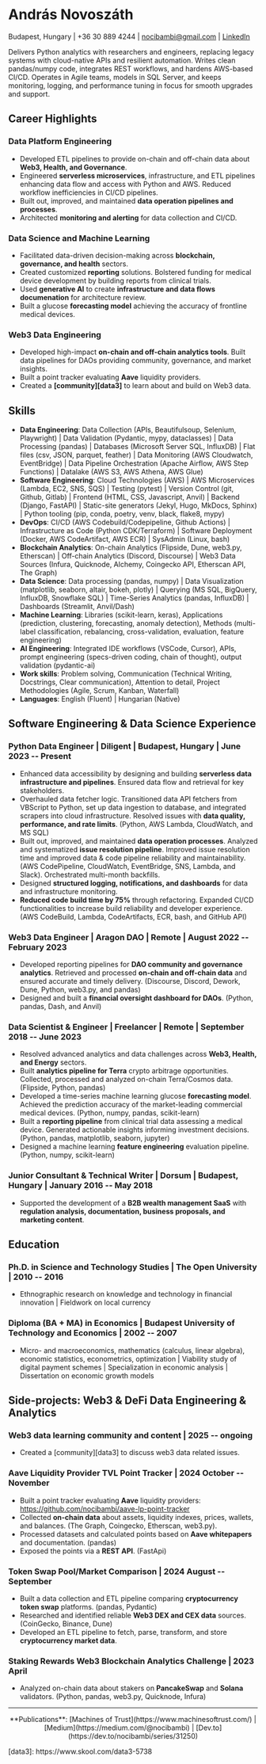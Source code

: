 # András Novoszáth

Budapest, Hungary | +36 30 889 4244 | <nocibambi@gmail.com> | [LinkedIn](https://www.linkedin.com/in/andrasnovoszath/)

Delivers Python analytics with researchers and engineers, replacing legacy systems with cloud-native APIs and resilient automation. Writes clean pandas/numpy code, integrates REST workflows, and hardens AWS-based CI/CD. Operates in Agile teams, models in SQL Server, and keeps monitoring, logging, and performance tuning in focus for smooth upgrades and support.

## Career Highlights

### Data Platform Engineering

- Developed ETL pipelines to provide on-chain and off-chain data about **Web3, Health, and Governance**.
- Engineered **serverless microservices**, infrastructure, and ETL pipelines enhancing data flow and access with Python and AWS. Reduced workflow inefficiencies in CI/CD pipelines.
- Built out, improved, and maintained **data operation pipelines and processes**.
- Architected **monitoring and alerting** for data collection and CI/CD.

### Data Science and Machine Learning

- Facilitated data-driven decision-making across **blockchain, governance, and health** sectors.
- Created customized **reporting** solutions. Bolstered funding for medical device development by building reports from clinical trials.
- Used **generative AI** to create **infrastructure and data flows documenation** for architecture review.
- Built a glucose **forecasting model** achieving the accuracy of frontline medical devices.

### Web3 Data Engineering

- Developed high-impact **on-chain and off-chain analytics tools**. Built data pipelines for DAOs providing community, governance, and market insights.
- Built a point tracker evaluating **Aave** liquidity providers.
- Created a **[community][data3]** to learn about and build on Web3 data.

## Skills

- **Data Engineering**: Data Collection (APIs, Beautifulsoup, Selenium, Playwright) | Data Validation (Pydantic, mypy, dataclasses) | Data Processing (pandas) | Databases (Microsoft Server SQL, InfluxDB) |  Flat files (csv, JSON, parquet, feather) | Data Monitoring (AWS Cloudwatch, EventBridge) | Data Pipeline Orchestration (Apache Airflow, AWS Step Functions) | Datalake (AWS S3, AWS Athena, AWS Glue)
- **Software Engineering**: Cloud Technologies (AWS) | AWS Microservices (Lambda, EC2, SNS, SQS) | Testing (pytest) | Version Control (git, Github, Gitlab) | Frontend (HTML, CSS, Javascript, Anvil) | Backend (Django, FastAPI) | Static-site generators (Jekyl, Hugo, MkDocs, Sphinx) | Python tooling (pip, conda, poetry, venv, black, flake8, mypy)
- **DevOps**: CI/CD (AWS Codebuild/Codepipeline, Github Actions) | Infrastructure as Code (Python CDK/Terraform) | Software Deployment (Docker, AWS CodeArtifact, AWS ECR) |  SysAdmin (Linux, bash)
- **Blockchain Analytics**: On-chain Analytics (Flipside, Dune, web3.py, Etherscan) | Off-chain Analytics (Discord, Discourse) | Web3 Data Sources (Infura, Quicknode, Alchemy, Coingecko API, Etherscan API, The Graph)
- **Data Science**: Data processing (pandas, numpy) | Data Visualization (matplotlib, seaborn, altair, bokeh, plotly) | Querying (MS SQL, BigQuery, InfluxDB, Snowflake SQL) | Time-Series Analytics (pandas, InfluxDB) | Dashboards (Streamlit, Anvil/Dash)
- **Machine Learning**: Libraries (scikit-learn, keras), Applications (prediction, clustering, forecasting,  anomaly detection), Methods (multi-label classification, rebalancing, cross-validation, evaluation, feature engineering)
- **AI Engineering**: Integrated IDE workflows (VSCode, Cursor), APIs, prompt engineering (specs-driven coding, chain of thought), output validation (pydantic-ai)
- **Work skills**: Problem solving, Communication (Technical Writing, Docstrings, Clear communication), Attention to detail, Project Methodologies (Agile, Scrum, Kanban, Waterfall)
- **Languages**: English (Fluent) | Hungarian (Native)

## Software Engineering & Data Science Experience

### Python Data Engineer | Diligent | Budapest, Hungary | June 2023 -- Present

- Enhanced data accessibility by designing and building **serverless data infrastructure and pipelines**. Ensured data flow and retrieval for key stakeholders.
- Overhauled data fetcher logic. Transitioned data API fetchers from VBScript to Python, set up data ingestion to database, and integrated scrapers into cloud infrastructure. Resolved issues with **data quality, performance, and rate limits**. (Python, AWS Lambda, CloudWatch, and MS SQL)
- Built out, improved, and maintained **data operation processes**. Analyzed and systematized **issue resolution pipeline**. Improved issue resolution time and improved data & code pipeline reliability and maintainability. (AWS CodePipeline, CloudWatch, EventBridge, SNS, Lambda, and Slack). Orchestrated multi-month backfills.
- Designed **structured logging, notifications, and dashboards** for data and infrastructure monitoring.
- **Reduced code build time by 75%** through refactoring. Expanded CI/CD functionalities to increase build reliability and developer experience. (AWS CodeBuild, Lambda, CodeArtifacts, ECR, bash, and GitHub API)

### Web3 Data Engineer | Aragon DAO | Remote | August 2022 -- February 2023

- Developed reporting pipelines for **DAO community and governance analytics**. Retrieved and processed **on-chain and off-chain data** and ensured accurate and timely delivery. (Discourse, Discord, Dework, Dune, Python, web3.py, and pandas)
- Designed and built a **financial oversight dashboard for DAOs**. (Python, pandas, Dash, and Anvil)

### Data Scientist & Engineer | Freelancer | Remote | September 2018 -- June 2023

- Resolved advanced analytics and data challenges across **Web3, Health, and Energy** sectors.
- Built **analytics pipeline for Terra** crypto arbitrage opportunities. Collected, processed and analyzed on-chain Terra/Cosmos data. (Flipside, Python, pandas)
- Developed a time-series machine learning glucose **forecasting model**. Achieved the prediction accuracy of the market-leading commercial medical devices. (Python, numpy, pandas, scikit-learn)
- Built a **reporting pipeline** from clinical trial data assessing a medical device. Generated actionable insights informing investment decisions. (Python, pandas, matplotlib, seaborn, jupyter)
- Designed a machine learning **feature engineering** evaluation pipeline. (Python, numpy, scikit-learn)

### Junior Consultant & Technical Writer | Dorsum | Budapest, Hungary | January 2016 -- May 2018

- Supported the development of a **B2B wealth management SaaS** with **regulation analysis, documentation, business proposals, and marketing content**.

## Education

### Ph.D. in Science and Technology Studies | The Open University | 2010 -- 2016

- Ethnographic research on knowledge and technology in financial innovation | Fieldwork on local currency

### Diploma (BA + MA) in Economics | Budapest University of Technology and Economics | 2002 -- 2007

- Micro- and macroeconomics, mathematics (calculus, linear algebra), economic statistics, econometrics, optimization | Viability study of digital payment schemes | Specialization in economic analysis | Dissertation on economic growth models

## Side-projects: Web3 & DeFi Data Engineering & Analytics

### Web3 data learning community and content | 2025 -- ongoing

- Created a [community][data3] to discuss web3 data related issues.

### Aave Liquidity Provider TVL Point Tracker | 2024 October -- November

- Built a point tracker evaluating **Aave** liquidity providers: <https://github.com/nocibambi/aave-lp-point-tracker>
- Collected **on-chain data** about assets, liquidity indexes, prices, wallets, and balances. (The Graph, Coingecko, Etherscan, web3.py).
- Processed datasets and calculated points based on **Aave whitepapers** and documentation. (pandas)
- Exposed the points via a **REST API**. (FastApi)

### Token Swap Pool/Market Comparison | 2024 August -- September

- Built a data collection and ETL pipeline comparing **cryptocurrency token swap** platforms. (pandas, Pydantic)
- Researched and identified reliable **Web3 DEX and CEX data** sources. (CoinGecko, Binance, Dune)
- Developed an ETL pipeline to fetch, parse, transform, and store **cryptocurrency market data**.

### Staking Rewards Web3 Blockchain Analytics Challenge | 2023 April

- Analyzed on-chain data about stakers on **PancakeSwap** and **Solana** validators. (Python, pandas, web3.py, Quicknode, Infura)

---
<p align="center">**Publications**: [Machines of Trust](https://www.machinesoftrust.com/) | [Medium](https://medium.com/@nocibambi) | [Dev.to](https://dev.to/nocibambi/series/31250)</p>
<!-- References -->
[data3]: https://www.skool.com/data3-5738

<link rel="stylesheet" href="resume_styling.css">
